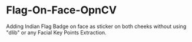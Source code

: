 # Flag-On-Face-OpnCV
Adding Indian Flag Badge on face as sticker on both cheeks without using "dlib" or any Facial Key Points Extraction.
